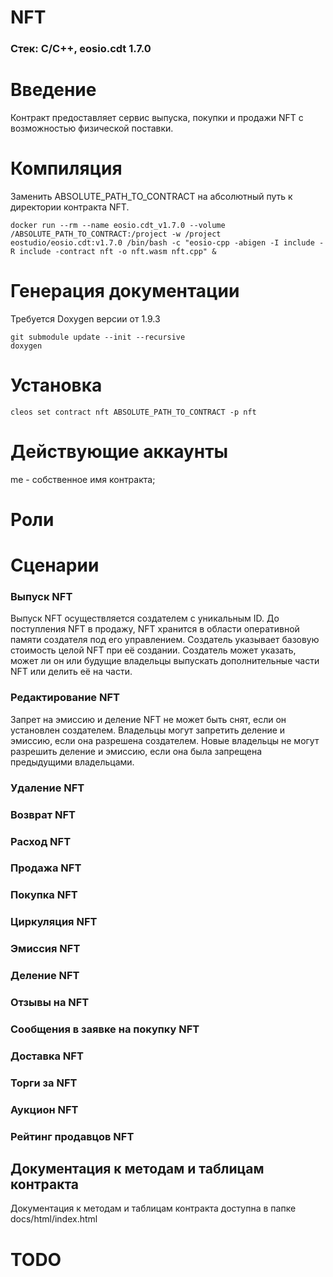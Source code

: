 # NFT
### Стек: C/C++, eosio.cdt 1.7.0

# Введение
Контракт предоставляет сервис выпуска, покупки и продажи NFT с возможностью физической поставки. 

# Компиляция
Заменить ABSOLUTE_PATH_TO_CONTRACT на абсолютный путь к директории контракта NFT. 
```
docker run --rm --name eosio.cdt_v1.7.0 --volume /ABSOLUTE_PATH_TO_CONTRACT:/project -w /project eostudio/eosio.cdt:v1.7.0 /bin/bash -c "eosio-cpp -abigen -I include -R include -contract nft -o nft.wasm nft.cpp" &
```


# Генерация документации
Требуется Doxygen версии от 1.9.3
```
git submodule update --init --recursive
doxygen
```


# Установка
```
cleos set contract nft ABSOLUTE_PATH_TO_CONTRACT -p nft
```


# Действующие аккаунты
me - собственное имя контракта;


# Роли

# Сценарии

### Выпуск NFT
Выпуск NFT осуществляется создателем с уникальным ID. До поступления NFT в продажу, NFT хранится в области оперативной памяти создателя под его управлением. Создатель указывает базовую стоимость целой NFT при её создании. Создатель может указать, может ли он или будущие владельцы выпускать дополнительные части NFT или делить её на части.

### Редактирование NFT
Запрет на эмиссию и деление NFT не может быть снят, если он установлен создателем. Владельцы могут запретить деление и эмиссию, если она разрешена создателем. Новые владельцы не могут разрешить деление и эмиссию, если она была запрещена предыдущими владельцами. 

### Удаление NFT

### Возврат NFT

### Расход NFT

### Продажа NFT

### Покупка NFT

### Циркуляция NFT

### Эмиссия NFT

### Деление NFT

### Отзывы на NFT

### Сообщения в заявке на покупку NFT

### Доставка NFT

### Торги за NFT

### Аукцион NFT

### Рейтинг продавцов NFT



## Документация к методам и таблицам контракта
Документация к методам и таблицам контракта доступна в папке docs/html/index.html


# TODO


